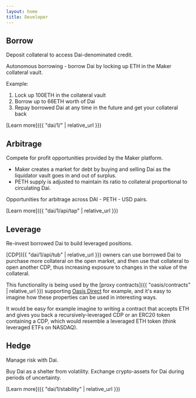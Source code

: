 ```yaml
---
layout: home
title: Developer
---
```


## Borrow
<p class="lead">Deposit collateral to access Dai-denominated credit.</p>

Autonomous borrowing - borrow Dai by locking up ETH in the Maker collateral
vault.

Example:

1. Lock up 100ETH in the collateral vault
2. Borrow up to 66ETH worth of Dai
3. Repay borrowed Dai at any time in the future and get your collateral back

[Learn more]({{ "dai/1/" | relative_url }})

## Arbitrage
<p class="lead">Compete for profit opportunities provided by the Maker platform.</p>

* Maker creates a market for debt by buying and selling Dai as the liquidator
  vault goes in and out of surplus.
* PETH supply is adjusted to maintain its ratio to collateral proportional to
  circulating Dai.

Opportunities for arbitrage across DAI - PETH - USD pairs.

[Learn more]({{ "dai/1/api/tap" | relative_url }})

## Leverage
<p class="lead">Re-invest borrowed Dai to build leveraged positions.</p>

[CDP]({{ "dai/1/api/tub" | relative_url }}) owners can use borrowed Dai to
purchase more collateral on the open market, and then use that collateral to
open another CDP, thus increasing exposure to changes in the value of the
collateral.

This functionality is being used by the [proxy contracts]({{ "oasis/contracts"
| relative_url }}) supporting [Oasis Direct](https://oasis.direct) for example,
and it's easy to imagine how these properties can be used in interesting ways.

It would be easy for example imagine to writing a contract that accepts ETH and
gives you back a recursively-leveraged CDP or an ERC20 token containing a CDP,
which would resemble a leveraged ETH token (think leveraged ETFs on NASDAQ).

## Hedge
<p class="lead">Manage risk with Dai.</p>

Buy Dai as a shelter from volatility. Exchange crypto-assets for Dai during
periods of uncertainty.

[Learn more]({{ "dai/1/stability" | relative_url }})
